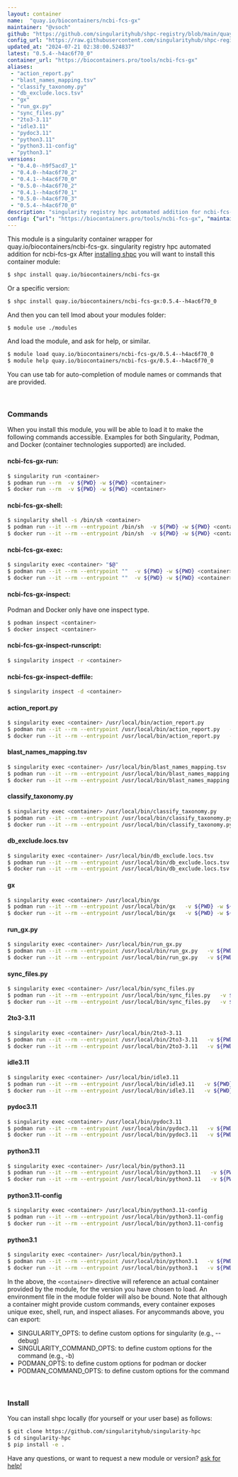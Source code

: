 ```yaml
---
layout: container
name:  "quay.io/biocontainers/ncbi-fcs-gx"
maintainer: "@vsoch"
github: "https://github.com/singularityhub/shpc-registry/blob/main/quay.io/biocontainers/ncbi-fcs-gx/container.yaml"
config_url: "https://raw.githubusercontent.com/singularityhub/shpc-registry/main/quay.io/biocontainers/ncbi-fcs-gx/container.yaml"
updated_at: "2024-07-21 02:38:00.524837"
latest: "0.5.4--h4ac6f70_0"
container_url: "https://biocontainers.pro/tools/ncbi-fcs-gx"
aliases:
 - "action_report.py"
 - "blast_names_mapping.tsv"
 - "classify_taxonomy.py"
 - "db_exclude.locs.tsv"
 - "gx"
 - "run_gx.py"
 - "sync_files.py"
 - "2to3-3.11"
 - "idle3.11"
 - "pydoc3.11"
 - "python3.11"
 - "python3.11-config"
 - "python3.1"
versions:
 - "0.4.0--h9f5acd7_1"
 - "0.4.0--h4ac6f70_2"
 - "0.4.1--h4ac6f70_0"
 - "0.5.0--h4ac6f70_2"
 - "0.4.1--h4ac6f70_1"
 - "0.5.0--h4ac6f70_3"
 - "0.5.4--h4ac6f70_0"
description: "singularity registry hpc automated addition for ncbi-fcs-gx"
config: {"url": "https://biocontainers.pro/tools/ncbi-fcs-gx", "maintainer": "@vsoch", "description": "singularity registry hpc automated addition for ncbi-fcs-gx", "latest": {"0.5.4--h4ac6f70_0": "sha256:04974e5f1243eb84168f9cb783fadff68b2db0b5fcc4c2ef7aa79af2cc494a1a"}, "tags": {"0.4.0--h9f5acd7_1": "sha256:deb8910250c74e3d808a4515fc971be8c41f43e526ae6951963ad46f14a8ae06", "0.4.0--h4ac6f70_2": "sha256:2045eea3ce531e61629d83cadf019bc7bd1ef6f7952a83854a8780cd5e4b4f02", "0.4.1--h4ac6f70_0": "sha256:0bebb6346c31025341e6a8a6be50a1cbeb2c97c49dd348c037246c2a3fad74c1", "0.5.0--h4ac6f70_2": "sha256:5622030fd382e9e82707943ad5213f838da8d7f319baf248c820581f902078b8", "0.4.1--h4ac6f70_1": "sha256:911338cad35cf0c5ab15cec75c71f31caf954a72e8d63e3d958608f0b0e649bd", "0.5.0--h4ac6f70_3": "sha256:0870e0037d49f55fe42f018561c27eb140efef3e1467f8343937c2f7613feeac", "0.5.4--h4ac6f70_0": "sha256:04974e5f1243eb84168f9cb783fadff68b2db0b5fcc4c2ef7aa79af2cc494a1a"}, "docker": "quay.io/biocontainers/ncbi-fcs-gx", "aliases": {"action_report.py": "/usr/local/bin/action_report.py", "blast_names_mapping.tsv": "/usr/local/bin/blast_names_mapping.tsv", "classify_taxonomy.py": "/usr/local/bin/classify_taxonomy.py", "db_exclude.locs.tsv": "/usr/local/bin/db_exclude.locs.tsv", "gx": "/usr/local/bin/gx", "run_gx.py": "/usr/local/bin/run_gx.py", "sync_files.py": "/usr/local/bin/sync_files.py", "2to3-3.11": "/usr/local/bin/2to3-3.11", "idle3.11": "/usr/local/bin/idle3.11", "pydoc3.11": "/usr/local/bin/pydoc3.11", "python3.11": "/usr/local/bin/python3.11", "python3.11-config": "/usr/local/bin/python3.11-config", "python3.1": "/usr/local/bin/python3.1"}}
---
```


This module is a singularity container wrapper for quay.io/biocontainers/ncbi-fcs-gx.
singularity registry hpc automated addition for ncbi-fcs-gx
After [installing shpc](#install) you will want to install this container module:


```bash
$ shpc install quay.io/biocontainers/ncbi-fcs-gx
```

Or a specific version:

```bash
$ shpc install quay.io/biocontainers/ncbi-fcs-gx:0.5.4--h4ac6f70_0
```

And then you can tell lmod about your modules folder:

```bash
$ module use ./modules
```

And load the module, and ask for help, or similar.

```bash
$ module load quay.io/biocontainers/ncbi-fcs-gx/0.5.4--h4ac6f70_0
$ module help quay.io/biocontainers/ncbi-fcs-gx/0.5.4--h4ac6f70_0
```

You can use tab for auto-completion of module names or commands that are provided.

<br>

### Commands

When you install this module, you will be able to load it to make the following commands accessible.
Examples for both Singularity, Podman, and Docker (container technologies supported) are included.

#### ncbi-fcs-gx-run:

```bash
$ singularity run <container>
$ podman run --rm  -v ${PWD} -w ${PWD} <container>
$ docker run --rm  -v ${PWD} -w ${PWD} <container>
```

#### ncbi-fcs-gx-shell:

```bash
$ singularity shell -s /bin/sh <container>
$ podman run --it --rm --entrypoint /bin/sh  -v ${PWD} -w ${PWD} <container>
$ docker run --it --rm --entrypoint /bin/sh  -v ${PWD} -w ${PWD} <container>
```

#### ncbi-fcs-gx-exec:

```bash
$ singularity exec <container> "$@"
$ podman run --it --rm --entrypoint ""  -v ${PWD} -w ${PWD} <container> "$@"
$ docker run --it --rm --entrypoint ""  -v ${PWD} -w ${PWD} <container> "$@"
```

#### ncbi-fcs-gx-inspect:

Podman and Docker only have one inspect type.

```bash
$ podman inspect <container>
$ docker inspect <container>
```

#### ncbi-fcs-gx-inspect-runscript:

```bash
$ singularity inspect -r <container>
```

#### ncbi-fcs-gx-inspect-deffile:

```bash
$ singularity inspect -d <container>
```


#### action_report.py

```bash
$ singularity exec <container> /usr/local/bin/action_report.py
$ podman run --it --rm --entrypoint /usr/local/bin/action_report.py   -v ${PWD} -w ${PWD} <container> -c " $@"
$ docker run --it --rm --entrypoint /usr/local/bin/action_report.py   -v ${PWD} -w ${PWD} <container> -c " $@"
```


#### blast_names_mapping.tsv

```bash
$ singularity exec <container> /usr/local/bin/blast_names_mapping.tsv
$ podman run --it --rm --entrypoint /usr/local/bin/blast_names_mapping.tsv   -v ${PWD} -w ${PWD} <container> -c " $@"
$ docker run --it --rm --entrypoint /usr/local/bin/blast_names_mapping.tsv   -v ${PWD} -w ${PWD} <container> -c " $@"
```


#### classify_taxonomy.py

```bash
$ singularity exec <container> /usr/local/bin/classify_taxonomy.py
$ podman run --it --rm --entrypoint /usr/local/bin/classify_taxonomy.py   -v ${PWD} -w ${PWD} <container> -c " $@"
$ docker run --it --rm --entrypoint /usr/local/bin/classify_taxonomy.py   -v ${PWD} -w ${PWD} <container> -c " $@"
```


#### db_exclude.locs.tsv

```bash
$ singularity exec <container> /usr/local/bin/db_exclude.locs.tsv
$ podman run --it --rm --entrypoint /usr/local/bin/db_exclude.locs.tsv   -v ${PWD} -w ${PWD} <container> -c " $@"
$ docker run --it --rm --entrypoint /usr/local/bin/db_exclude.locs.tsv   -v ${PWD} -w ${PWD} <container> -c " $@"
```


#### gx

```bash
$ singularity exec <container> /usr/local/bin/gx
$ podman run --it --rm --entrypoint /usr/local/bin/gx   -v ${PWD} -w ${PWD} <container> -c " $@"
$ docker run --it --rm --entrypoint /usr/local/bin/gx   -v ${PWD} -w ${PWD} <container> -c " $@"
```


#### run_gx.py

```bash
$ singularity exec <container> /usr/local/bin/run_gx.py
$ podman run --it --rm --entrypoint /usr/local/bin/run_gx.py   -v ${PWD} -w ${PWD} <container> -c " $@"
$ docker run --it --rm --entrypoint /usr/local/bin/run_gx.py   -v ${PWD} -w ${PWD} <container> -c " $@"
```


#### sync_files.py

```bash
$ singularity exec <container> /usr/local/bin/sync_files.py
$ podman run --it --rm --entrypoint /usr/local/bin/sync_files.py   -v ${PWD} -w ${PWD} <container> -c " $@"
$ docker run --it --rm --entrypoint /usr/local/bin/sync_files.py   -v ${PWD} -w ${PWD} <container> -c " $@"
```


#### 2to3-3.11

```bash
$ singularity exec <container> /usr/local/bin/2to3-3.11
$ podman run --it --rm --entrypoint /usr/local/bin/2to3-3.11   -v ${PWD} -w ${PWD} <container> -c " $@"
$ docker run --it --rm --entrypoint /usr/local/bin/2to3-3.11   -v ${PWD} -w ${PWD} <container> -c " $@"
```


#### idle3.11

```bash
$ singularity exec <container> /usr/local/bin/idle3.11
$ podman run --it --rm --entrypoint /usr/local/bin/idle3.11   -v ${PWD} -w ${PWD} <container> -c " $@"
$ docker run --it --rm --entrypoint /usr/local/bin/idle3.11   -v ${PWD} -w ${PWD} <container> -c " $@"
```


#### pydoc3.11

```bash
$ singularity exec <container> /usr/local/bin/pydoc3.11
$ podman run --it --rm --entrypoint /usr/local/bin/pydoc3.11   -v ${PWD} -w ${PWD} <container> -c " $@"
$ docker run --it --rm --entrypoint /usr/local/bin/pydoc3.11   -v ${PWD} -w ${PWD} <container> -c " $@"
```


#### python3.11

```bash
$ singularity exec <container> /usr/local/bin/python3.11
$ podman run --it --rm --entrypoint /usr/local/bin/python3.11   -v ${PWD} -w ${PWD} <container> -c " $@"
$ docker run --it --rm --entrypoint /usr/local/bin/python3.11   -v ${PWD} -w ${PWD} <container> -c " $@"
```


#### python3.11-config

```bash
$ singularity exec <container> /usr/local/bin/python3.11-config
$ podman run --it --rm --entrypoint /usr/local/bin/python3.11-config   -v ${PWD} -w ${PWD} <container> -c " $@"
$ docker run --it --rm --entrypoint /usr/local/bin/python3.11-config   -v ${PWD} -w ${PWD} <container> -c " $@"
```


#### python3.1

```bash
$ singularity exec <container> /usr/local/bin/python3.1
$ podman run --it --rm --entrypoint /usr/local/bin/python3.1   -v ${PWD} -w ${PWD} <container> -c " $@"
$ docker run --it --rm --entrypoint /usr/local/bin/python3.1   -v ${PWD} -w ${PWD} <container> -c " $@"
```



In the above, the `<container>` directive will reference an actual container provided
by the module, for the version you have chosen to load. An environment file in the
module folder will also be bound. Note that although a container
might provide custom commands, every container exposes unique exec, shell, run, and
inspect aliases. For anycommands above, you can export:

 - SINGULARITY_OPTS: to define custom options for singularity (e.g., --debug)
 - SINGULARITY_COMMAND_OPTS: to define custom options for the command (e.g., -b)
 - PODMAN_OPTS: to define custom options for podman or docker
 - PODMAN_COMMAND_OPTS: to define custom options for the command

<br>

### Install

You can install shpc locally (for yourself or your user base) as follows:

```bash
$ git clone https://github.com/singularityhub/singularity-hpc
$ cd singularity-hpc
$ pip install -e .
```

Have any questions, or want to request a new module or version? [ask for help!](https://github.com/singularityhub/singularity-hpc/issues)